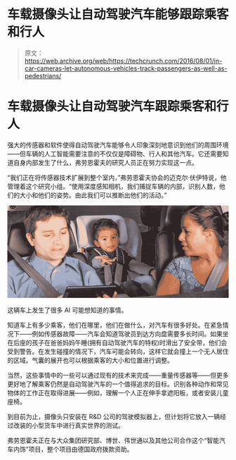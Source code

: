 # 车载摄像头让自动驾驶汽车能够跟踪乘客和行人 

> 原文：<https://web.archive.org/web/https://techcrunch.com/2016/08/01/in-car-cameras-let-autonomous-vehicles-track-passengers-as-well-as-pedestrians/>

# 车载摄像头让自动驾驶汽车跟踪乘客和行人

强大的传感器和软件使得自动驾驶汽车能够令人印象深刻地意识到他们的周围环境——但车辆的人工智能需要注意的不仅仅是障碍物、行人和其他汽车。它还需要知道自身内部发生了什么，弗劳恩霍夫的研究人员正在努力实现这一点。

“我们正在将传感器技术扩展到整个室内，”弗劳恩霍夫协会的迈克尔·伏伊特说，他管理着这个研究小组。“使用深度感知相机，我们捕捉车辆的内部，识别人数，他们的大小和他们的姿势。由此我们可以推断出他们的活动。”

[![Lots going on in this car that the AI would probably want to be aware of.](img/b55e67b35122287b78ff573bde1ad823.png)](https://web.archive.org/web/20221025223044/https://beta.techcrunch.com/wp-content/uploads/2016/08/camera_interior.jpg)

这辆车上发生了很多 AI 可能想知道的事情。

知道车上有多少乘客，他们在哪里，他们在做什么，对汽车有很多好处。在紧急情况下——例如传感器故障——汽车会知道驾驶员到达方向盘需要多长时间。如果坐在后座的孩子在爸爸妈妈午睡(拥有自动驾驶汽车的特权)时滑出了安全带，他们会受到警告。在发生碰撞的情况下，汽车可能会转向，这样它就会撞上一个无人居住的区域。气囊的展开也可以根据乘客的大小和位置进行调整。

当然，这些事情中的一些可以通过现有的技术来完成——重量传感器等——但更多更好地了解乘客仍然是自动驾驶汽车的一个值得追求的目标。识别各种动作和常见物体的工作正在取得进展——例如，理解一个人正在伸手拿遮阳板，或者安装儿童座椅。

到目前为止，摄像头只安装在 R&D 公司的驾驶模拟器上，但计划将它放入一辆经过改装的小型货车中进行真实世界的测试。

弗劳恩霍夫正在与大众集团研究部、博世、伟世通以及其他公司合作这个“智能汽车内饰”项目，整个项目由德国政府拨款资助。